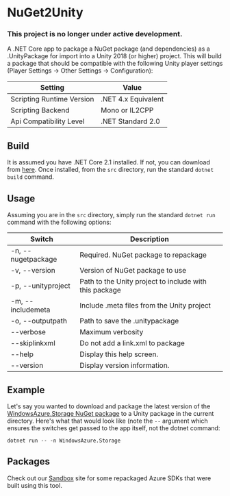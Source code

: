 # NuGet2Unity

### This project is no longer under active development.

A .NET Core app to package a NuGet package (and dependencies) as a .UnityPackage for import into a Unity 2018 (or higher) project.
This will build a package that should be compatible with the following Unity player settings
(Player Settings -> Other Settings -> Configuration):

Setting | Value
--------|------
Scripting Runtime Version | .NET 4.x Equivalent
Scripting Backend | Mono or IL2CPP
Api Compatibility Level | .NET Standard 2.0

## Build
It is assumed you have .NET Core 2.1 installed.  If not, you can download from [here](https://www.microsoft.com/net/download/dotnet-core/2.1).  Once installed, from the `src` directory, run the standard `dotnet build` command.

## Usage
Assuming you are in the `src` directory, simply run the standard `dotnet run` command with the following options:

Switch | Description
-------|-------------
-n, --nugetpackage  |  Required. NuGet package to repackage
-v, --version       |  Version of NuGet package to use
-p, --unityproject  |  Path to the Unity project to include with this package
-m, --includemeta   |  Include .meta files from the Unity project
-o, --outputpath    |  Path to save the .unitypackage
--verbose           |  Maximum verbosity
--skiplinkxml       |  Do not add a link.xml to package
--help              |  Display this help screen.
--version           |  Display version information.

## Example
Let's say you wanted to download and package the latest version of the [WindowsAzure.Storage NuGet package](https://www.nuget.org/packages/WindowsAzure.Storage) to a Unity package in the current directory.  Here's what that would look like (note the `--` argument which ensures the switches get passed to the app itself, not the dotnet command:

`dotnet run -- -n WindowsAzure.Storage`

## Packages
Check out our [Sandbox](https://aka.ms/azgamedev) site for some repackaged Azure SDKs that were built using this tool.
